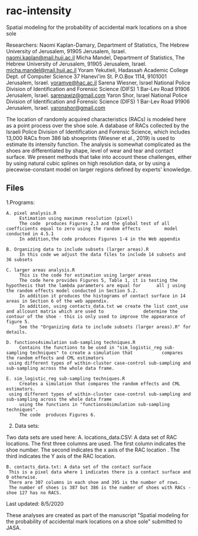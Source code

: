 # rac-intensity
Spatial modeling for the probability of accidental mark locations on a shoe sole

Researchers: 
Naomi Kaplan-Damary, Department of Statistics, The Hebrew University of Jerusalem, 91905 Jerusalem, Israel. naomi.kaplan@mail.huji.ac.il
Micha Mandel, Department of Statistics, The Hebrew University of Jerusalem, 91905 Jerusalem, Israel. micha.mandel@mail.huji.ac.il
Yoram Yekutieli, Hadassah Academic College Dept. of Computer Science 37 Hanevi'im St. P.O.Box 1114, 9101001 Jerusalem, Israel. yoramye@hac.ac.il
Sarena Wiesner, Israel National Police Division of Identification and Forensic Science (DIFS) 1 Bar-Lev Road 91906 Jerusalem, Israel. sarenawiz@gmail.com
Yaron Shor, Israel National Police Division of Identification and Forensic Science (DIFS) 1 Bar-Lev Road 91906 Jerusalem, Israel. yaronshor@gmail.com


The location of randomly acquired characteristics (RACs) is modeled here as a point process over the shoe sole.
A database of RACs collected by the Israeli Police Division of Identification and Forensic Science, which includes 13,000 RACs from 386 lab shoeprints (Wiesner et al., 2019) is used  to estimate its intensity function. 
The analysis is somewhat complicated as the shoes are differentiated by shape, level of wear and tear and contact surface. 
We present methods that take into account these challenges, either by using natural cubic splines on high resolution data, or by using a piecewise-constant model on larger regions defined by experts' knowledge.

Files
----- 
1.Programs:

	A. pixel analysis.R
		 Estimation using maximum resolution (pixel)
		 The code  produces Figures 2,3 and the global test of all coefficients equal to zero using the random effects         model conducted in 4.5.1
		 In addition,the code produces Figures 1-4 in the Web appendix 

	B. Organizing data to include subsets (larger areas).R
		 In this code we adjust the data files to include 14 subsets and 36 subsets

	C. larger areas analysis.R
		 This is the code for estimation using larger areas
		 The code here provides Figures 5, Table 1, it is testing the hypothesis that the lambda parameters are equal for      all j using the random effects model conducted in Section 5.2.
		 In addition it produces the histograms of contact surface in 14 areas in Section 6 of the web appendix.
		 In addition, using contacts_data.txt we create the list cont_use  and allcount matrix which are used to               determine the contour of the shoe - this is only used to improve the appearance of figure 5. 
		 See the "Organizing data to include subsets (larger areas).R" for details.

	D. functions4simulation sub-sampling techniques.R
		 Contains the functions to be used in "sim_logistic_reg sub-sampling techniques" to create a simulation that           compares the random effects and CML estimators
  	 using different types of within-cluster case-control sub-sampling and sub-sampling across the whole data frame.

	E. sim_logistic_reg sub-sampling techniques.R
		 Creates a simulation that compares the random effects and CML estimators.
  	 using different types of within-cluster case-control sub-sampling and sub-sampling across the whole data frame
		 using the functions in "functions4simulation sub-sampling techniques".
		 The code  produces Figures 6.


2. Data sets:

Two data sets are used here:
	A. locations_data.CSV: A data set of RAC locations. 
     The first three columns are used. 
     The first column indicates the shoe number.
     The second indicates the x axis of the RAC location .
     The third indicates the Y axis of the RAC location.
 
	B. contacts_data.txt: A data set of the contact surface 
     This is a pixel data where 1 indicates there is a contact surface and 0 otherwise.
     There are 307 columns in each shoe and 395 is the number of rows.
     The number of shoes is 387 but 386 is the number of shoes with RACs - shoe 127 has no RACS.

Last updated: 8/5/2020


These analyses are created as part of the manuscript "Spatial modeling for the probability of accidental mark locations on a shoe sole" submitted to JASA.  
